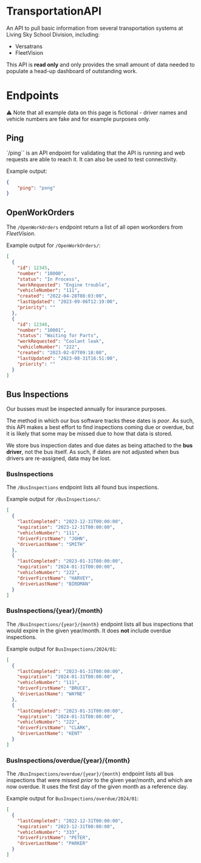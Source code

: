 # TransportationAPI
An API to pull basic information from several transportation systems at Living Sky School Division, including:
 - Versatrans
 - FleetVision

This API is __read only__ and only provides the small amount of data needed to populate a head-up dashboard of outstanding work.

# Endpoints
⚠️ Note that all example data on this page is fictional - driver names and vehicle numbers are fake and for example purposes only.

## Ping
`/ping`` is an API endpoint for validating that the API is running and web requests are able to reach it. It can also be used to test connectivity.

Example output:
```json
{
    "ping": "pong"
}
```

## OpenWorkOrders
The `/OpenWorkOrders` endpoint return a list of all open workorders from _FleetVision_.

Example output for `/OpenWorkOrders/`:
```json
[
  {
    "id": 12345,
    "number": "10000",
    "status": "In Process",
    "workRequested": "Engine trouble",
    "vehicleNumber": "111",
    "created": "2022-04-28T08:03:00",
    "lastUpdated": "2023-09-06T12:19:00",
    "priority": ""
  },
  {
    "id": 12346,
    "number": "10001",
    "status": "Waiting for Parts",
    "workRequested": "Coolant leak",
    "vehicleNumber": "222",
    "created": "2023-02-07T09:18:00",
    "lastUpdated": "2023-08-31T16:51:00",
    "priority": ""
  }
]
```

## Bus Inspections
Our busses must be inspected annually for insurance purposes.

The method in which our bus software tracks these dates is _poor_. As such, this API makes a best effort to find inspections coming due or overdue, but it is likely that some may be missed due to how that data is stored.

We store bus inspection dates and due dates as being attached to the __bus driver__, not the bus itself. As such, if dates are not adjusted when bus drivers are re-assigned, data may be lost.

### BusInspections
The `/BusInspections` endpoint lists all found bus inspections.

Example output for `/BusInspections/`:
```json
[
  {
    "lastCompleted": "2023-12-31T00:00:00",
    "expiration": "2023-12-31T00:00:00",
    "vehicleNumber": "111",
    "driverFirstName": "JOHN",
    "driverLastName": "SMITH"
  },
  {
    "lastCompleted": "2023-01-31T00:00:00",
    "expiration": "2024-01-31T00:00:00",
    "vehicleNumber": "222",
    "driverFirstName": "HARVEY",
    "driverLastName": "BIRDMAN"
  }
]
```


### BusInspections/{year}/{month}

The `/BusInspections/{year}/{month}` endpoint lists all bus inspections that would expire in the given year/month. It does __not__ include overdue inspections.

Example output for `BusInspections/2024/01`:
```json
[
  {
    "lastCompleted": "2023-01-31T00:00:00",
    "expiration": "2024-01-31T00:00:00",
    "vehicleNumber": "111",
    "driverFirstName": "BRUCE",
    "driverLastName": "WAYNE"
  },
  {
    "lastCompleted": "2023-01-31T00:00:00",
    "expiration": "2024-01-31T00:00:00",
    "vehicleNumber": "222",
    "driverFirstName": "CLARK",
    "driverLastName": "KENT"
  }
]
```

### BusInspections/overdue/{year}/{month}

The `/BusInspections/overdue/{year}/{month}` endpoint lists all bus inspections that were missed _prior_ to the given year/month, and which are now overdue. It uses the first day of the given month as a reference day.

Example output for `BusInspections/overdue/2024/01`:
```json
[
  {
    "lastCompleted": "2022-12-31T00:00:00",
    "expiration": "2023-12-31T00:00:00",
    "vehicleNumber": "333",
    "driverFirstName": "PETER",
    "driverLastName": "PARKER"
  }
]
```

